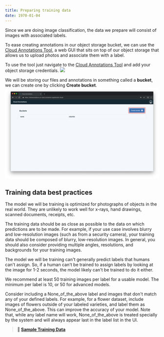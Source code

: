 ```yaml
---
title: Preparing training data
date: 1970-01-04
---
```

Since we are doing image classification, the data we prepare will consist of images with associated labels.

To ease creating annotations in our object storage bucket, we can use the [Cloud Annotations Tool](https://testannotations.us-east.containers.appdomain.cloud), a web GUI that sits on top of our object storage that allows us to upload photos and associate them with a label.

To use the tool just navigate to the [Cloud Annotations Tool](https://testannotations.us-east.containers.appdomain.cloud) and add your object storage credentials.
![](https://d2mxuefqeaa7sj.cloudfront.net/s_E7D1C1E8D801F89315B72C10AD83AE795982C7EB84F7BA48CECD8A576B02D6CC_1539807682825_Screen+Shot+2018-10-17+at+4.21.05+PM.png)

We will be storing our files and annotations in something called a **bucket**, we can create one by clicking **Create bucket**.
![](assets/create_bucket.png)

## Training data best practices
The model we will be training is optimized for photographs of objects in the real world. They are unlikely to work well for x-rays, hand drawings, scanned documents, receipts, etc.

The training data should be as close as possible to the data on which predictions are to be made. For example, if your use case involves blurry and low-resolution images (such as from a security camera), your training data should be composed of blurry, low-resolution images. In general, you should also consider providing multiple angles, resolutions, and backgrounds for your training images.

The model we will be training can't generally predict labels that humans can't assign. So, if a human can't be trained to assign labels by looking at the image for 1-2 seconds, the model likely can't be trained to do it either.

We recommend at least 50 training images per label for a usable model. The minimum per label is 10, or 50 for advanced models.

Consider including a None_of_the_above label and images that don't match any of your defined labels. For example, for a flower dataset, include images of flowers outside of your labeled varieties, and label them as None_of_the_above. This can improve the accuracy of your model. Note that, while any label name will work, None_of_the_above is treated specially by the system and will always appear last in the label list in the UI.

> **📁 [Sample Training Data](https://github.com/bourdakos1/Cloud-Annotations/releases/download/v1.0/workshop-training-data.zip)**
